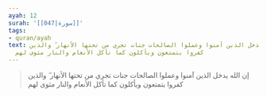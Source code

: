 ```yaml
---
ayah: 12
surah: '[[047|سورة]]'
tags:
- quran/ayah
text: إن الله يدخل الذين آمنوا وعملوا الصالحات جنات تجري من تحتها الأنهار ۖ والذين
  كفروا يتمتعون ويأكلون كما تأكل الأنعام والنار مثوى لهم
---
```

> إن الله يدخل الذين آمنوا وعملوا الصالحات جنات تجري من تحتها الأنهار ۖ والذين كفروا يتمتعون ويأكلون كما تأكل الأنعام والنار مثوى لهم
